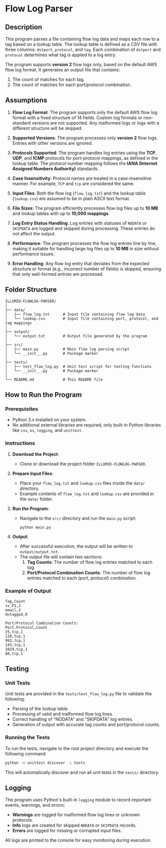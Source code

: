 # Flow Log Parser

## Description

This program parses a file containing flow log data and maps each row to a tag based on a lookup table. The lookup table is defined as a CSV file with three columns: `dstport`, `protocol`, and `tag`. Each combination of `dstport` and `protocol` determines what tag is applied to a log entry.

The program supports **version 2** flow logs only, based on the default AWS flow log format. It generates an output file that contains:
1. The count of matches for each tag.
2. The count of matches for each port/protocol combination.

## Assumptions


1. **Flow Log Format**: The program supports only the default AWS flow log format with a fixed structure of 14 fields. Custom log formats or non-standard versions are not supported. Any malformed logs or logs with a different structure will be skipped.
   
2. **Supported Versions**: The program processes only **version 2** flow logs. Entries with other versions are ignored.

3. **Protocols Supported**: The program handles log entries using the **TCP**, **UDP**, and **ICMP** protocols for port-protocol mappings, as defined in the lookup table. The protocol number mapping follows the **IANA (Internet Assigned Numbers Authority)** standards.

4. **Case Insensitivity**: Protocol names are treated in a case-insensitive manner. For example, `TCP` and `tcp` are considered the same.

5. **Input Files**: Both the flow log (`flow_log.txt`) and the lookup table (`lookup.csv`) are assumed to be in plain ASCII text format.

6. **File Sizes**: The program efficiently processes flow log files up to **10 MB** and lookup tables with up to **10,000 mappings**.

7. **Log Entry Status Handling**: Log entries with statuses of `NODATA` or `SKIPDATA` are logged and skipped during processing. These entries do not affect the output.

8. **Performance**: The program processes the flow log entries line by line, making it suitable for handling large log files up to **10 MB** in size without performance issues.

9. **Error Handling**: Any flow log entry that deviates from the expected structure or format (e.g., incorrect number of fields) is skipped, ensuring that only well-formed entries are processed.


## Folder Structure

```
ILLUMIO-FLOWLOG-PARSER/
│
├── data/
│   ├── flow_log.txt      # Input file containing flow log data
│   └── lookup.csv        # Input file containing port, protocol, and tag mappings
│
├── output/
│   └── output.txt        # Output file generated by the program
│
├── src/
│   ├── main.py           # Main flow log parsing script
│   └── __init__.py       # Package marker
│
├── tests/
│   ├── test_flow_log.py  # Unit test script for testing functions
│   └── __init__.py       # Package marker
│
└── README.md             # This README file
```



## How to Run the Program

### Prerequisites

- Python 3.x installed on your system.
- No additional external libraries are required, only built-in Python libraries like `csv`, `os`, `logging`, and `unittest`.

### Instructions

1. **Download the Project**:
   - Clone or download the project folder `ILLUMIO-FLOWLOG-PARSER`.

2. **Prepare Input Files**:
   - Place your `flow_log.txt` and `lookup.csv` files inside the `data/` directory.
   - Example contents of `flow_log.txt` and `lookup.csv` are provided in the `data/` folder.

3. **Run the Program**:
   - Navigate to the `src/` directory and run the `main.py` script:
     ```bash
     python main.py
     ```

4. **Output**:
   - After successful execution, the output will be written to `output/output.txt`.
   - The output file will contain two sections:
     1. **Tag Counts**: The number of flow log entries matched to each tag.
     2. **Port/Protocol Combination Counts**: The number of flow log entries matched to each (port, protocol) combination.

### Example of Output

```Tag Counts:
Tag,Count
sv_P1,2
email,3
Untagged,9

Port/Protocol Combination Counts:
Port,Protocol,Count
25,tcp,1
110,tcp,1
993,tcp,1
143,tcp,1
1024,tcp,1
80,tcp,1
```



## Testing

### Unit Tests

Unit tests are provided in the `tests/test_flow_log.py` file to validate the following:
- Parsing of the lookup table.
- Processing of valid and malformed flow log lines.
- Correct handling of "NODATA" and "SKIPDATA" log entries.
- Generation of output with accurate tag counts and port/protocol counts.

### Running the Tests

To run the tests, navigate to the root project directory and execute the following command:
```bash
python -m unittest discover -s tests
```

This will automatically discover and run all unit tests in the `tests/` directory.

## Logging

The program uses Python's built-in `logging` module to record important events, warnings, and errors:

- **Warnings** are logged for malformed flow log lines or unknown protocols.
- **Info** logs are created for skipped `NODATA` or `SKIPDATA` records.
- **Errors** are logged for missing or corrupted input files.

All logs are printed to the console for easy monitoring during execution.

<!-- ## Notes

1. **Custom log formats** or **non-default versions** of flow logs are not supported.
2. The program assumes **TCP/UDP/ICMP** as the protocol types for port and protocol mapping.
3. The program processes the flow logs line by line, which is efficient enough for large files up to 10 MB. -->
